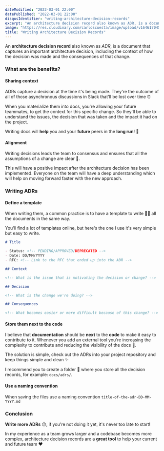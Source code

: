 ```yaml
---
dateModified: "2022-03-01 22:00"
datePublished: "2022-03-01 22:00"
disqusIdentifier: "writing-architecture-decision-records"
excerpt: "An architecture decision record also known as ADR, is a document that captures an important architecture decision, including the context and the consequences."
image: "https://res.cloudinary.com/carloscuesta/image/upload/v1646170453/blog-featured-images/writing-adrs.png"
title: "Writing Architecture Decision Records"
---
```


An **architecture decision record** also known as _ADR_, is a document that captures an important architecture decision, including the context of how the decision was made and the consequences of that change.

### What are the benefits?

#### Sharing context

ADRs capture a decision at the time it's being made. They're the outcome of all of those asynchronous discussions in Slack that'll be lost over time ⏰

When you materialize them into docs, you're allowing your future teammates, to get the context for this specific change. So they'll be able to understand the issues, the decision that was taken and the impact it had on the project.

Writing docs will **help** you and your **future** peers in the **long run**! 🚀

#### Alignment

Writing decisions leads the team to consensus and ensures that all the assumptions of a change are clear 📏.

This will have a positive impact after the architecture decision has been implemented. Everyone on the team will have a deep understanding which will help on moving forward faster with the new approach.

### Writing ADRs

#### Define a template

When writing them, a common practice is to have a template to write ✍🏼 all the documents in the same way.

You'll find a lot of templates online, but here's the one I use it's very simple but easy to write.

```markdown
# Title

- Status: <!-- PENDING/APPROVED/DEPRECATED -->
- Date: DD/MM/YYYY
- RFC: <!-- Link to the RFC that ended up into the ADR -->

## Context

<!-- What is the issue that is motivating the decision or change? -->

## Decision

<!-- What is the change we're doing? -->

## Consequences

<!-- What becomes easier or more difficult because of this change? -->
```

#### Store them next to the code

I believe that **documentation** should be **next** to the **code** to make it easy to contribute to it. Whenever you add an external tool you're increasing the complexity to contribute and reducing the visibility of the docs 👀.

The solution is simple, check out the ADRs into your project repository and keep things simple and clean ✨

I recommend you to create a folder 📁 where you store all the decision records, for example: `docs/adrs/`.

#### Use a naming convention

When saving the files use a naming convention `title-of-the-adr-DD-MM-YYYY.md`

### Conclusion

**Write more ADRs** 😜, if you're not doing it yet, it's never too late to start!

In my experience as a team grows larger and a codebase becomes more complex, architecture decision records are a **great tool** to help your current and future team ❤️
